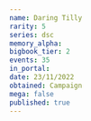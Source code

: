 ```yaml
---
name: Daring Tilly
rarity: 5
series: dsc
memory_alpha:
bigbook_tier: 2
events: 35
in_portal:
date: 23/11/2022
obtained: Campaign
mega: false
published: true
---
```



